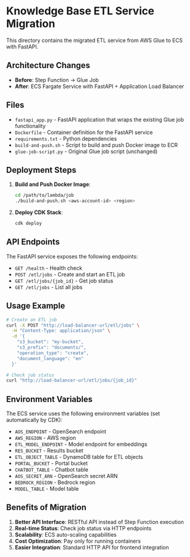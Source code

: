 # Knowledge Base ETL Service Migration

This directory contains the migrated ETL service from AWS Glue to ECS with FastAPI.

## Architecture Changes

- **Before**: Step Function → Glue Job
- **After**: ECS Fargate Service with FastAPI + Application Load Balancer

## Files

- `fastapi_app.py` - FastAPI application that wraps the existing Glue job functionality
- `Dockerfile` - Container definition for the FastAPI service
- `requirements.txt` - Python dependencies
- `build-and-push.sh` - Script to build and push Docker image to ECR
- `glue-job-script.py` - Original Glue job script (unchanged)

## Deployment Steps

1. **Build and Push Docker Image**:
   ```bash
   cd /path/to/lambda/job
   ./build-and-push.sh <aws-account-id> <region>
   ```

2. **Deploy CDK Stack**:
   ```bash
   cdk deploy
   ```

## API Endpoints

The FastAPI service exposes the following endpoints:

- `GET /health` - Health check
- `POST /etl/jobs` - Create and start an ETL job
- `GET /etl/jobs/{job_id}` - Get job status
- `GET /etl/jobs` - List all jobs

## Usage Example

```bash
# Create an ETL job
curl -X POST "http://load-balancer-url/etl/jobs" \
  -H "Content-Type: application/json" \
  -d '{
    "s3_bucket": "my-bucket",
    "s3_prefix": "documents/",
    "operation_type": "create",
    "document_language": "en"
  }'

# Check job status
curl "http://load-balancer-url/etl/jobs/{job_id}"
```

## Environment Variables

The ECS service uses the following environment variables (set automatically by CDK):

- `AOS_ENDPOINT` - OpenSearch endpoint
- `AWS_REGION` - AWS region
- `ETL_MODEL_ENDPOINT` - Model endpoint for embeddings
- `RES_BUCKET` - Results bucket
- `ETL_OBJECT_TABLE` - DynamoDB table for ETL objects
- `PORTAL_BUCKET` - Portal bucket
- `CHATBOT_TABLE` - Chatbot table
- `AOS_SECRET_ARN` - OpenSearch secret ARN
- `BEDROCK_REGION` - Bedrock region
- `MODEL_TABLE` - Model table

## Benefits of Migration

1. **Better API Interface**: RESTful API instead of Step Function execution
2. **Real-time Status**: Check job status via HTTP endpoints
3. **Scalability**: ECS auto-scaling capabilities
4. **Cost Optimization**: Pay only for running containers
5. **Easier Integration**: Standard HTTP API for frontend integration